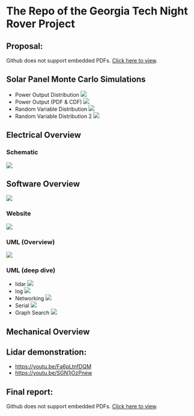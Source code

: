 # The Repo of the Georgia Tech Night Rover Project

## Proposal:
<object data="https://raw.githubusercontent.com/farzonl/gtnr/master/Documentation/Proposals/GT_NightRover-CornellCupApplication_v2.pdf" type="application/pdf" width="700px" height="700px">
    <p>Github does not support embedded PDFs. <a href="https://raw.githubusercontent.com/farzonl/gtnr/master/Documentation/Proposals/GT_NightRover-CornellCupApplication_v2.pdf"> Click here to view</a>.</p>
</object>

## Solar Panel Monte Carlo Simulations
- Power Output Distribution
![](https://raw.githubusercontent.com/farzonl/gtnr/master/MATLAB/PowerOutputDistribution.png)
- Power Output (PDF & CDF)
![](https://raw.githubusercontent.com/farzonl/gtnr/master/MATLAB/PowerOutputPDFCDF.png)
- Random Variable Distribution
![](https://raw.githubusercontent.com/farzonl/gtnr/master/MATLAB/RandomVariableDistribution-1.png)
- Random Variable Distribution 2
![](https://raw.githubusercontent.com/farzonl/gtnr/master/MATLAB/RandomVariableDistribution-2.png)

## Electrical Overview
### Schematic
![](https://raw.githubusercontent.com/farzonl/gtnr/master/Documentation/FinalReport/schematic4.JPG)

## Software Overview
![](https://raw.githubusercontent.com/farzonl/gtnr/master/Documentation/FinalReport/SoftwareArchitecture/SoftwareOverview.png)
### Website
![](https://raw.githubusercontent.com/farzonl/gtnr/master/Documentation/FinalReport/GTNR_site.png)
### UML (Overview)
![](https://raw.githubusercontent.com/farzonl/gtnr/master/Documentation/FinalReport/SoftwareArchitecture/GTNR_UML.png)
### UML (deep dive)
- lidar
![](https://raw.githubusercontent.com/farzonl/gtnr/master/Documentation/FinalReport/SoftwareArchitecture/lidar.png)
- log
![](https://raw.githubusercontent.com/farzonl/gtnr/master/Documentation/FinalReport/SoftwareArchitecture/log.png)
- Networking
![](https://raw.githubusercontent.com/farzonl/gtnr/master/Documentation/FinalReport/SoftwareArchitecture/Networking.png)
- Serial
![](https://raw.githubusercontent.com/farzonl/gtnr/master/Documentation/FinalReport/SoftwareArchitecture/Serial.png)
- Graph Search
![](https://raw.githubusercontent.com/farzonl/gtnr/master/Documentation/FinalReport/SoftwareArchitecture/graph.png)

## Mechanical Overview

## Lidar demonstration:
- https://youtu.be/Fa6pLtnfDQM
- https://youtu.be/SGN1jOzPnew

## Final report:
<object data="https://raw.githubusercontent.com/farzonl/gtnr/master/Documentation/FinalReport/ICCFinalReport_2.pdf" type="application/pdf" width="700px" height="700px">
    <p>Github does not support embedded PDFs. <a href="https://raw.githubusercontent.com/farzonl/gtnr/master/Documentation/FinalReport/ICCFinalReport_2.pdf"> Click here to view</a>.</p>
</object>
